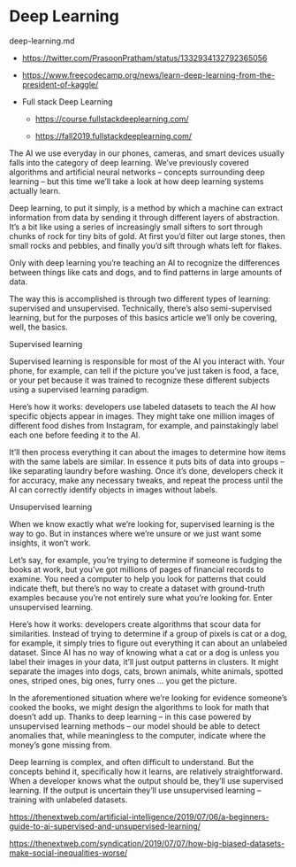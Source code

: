 # Deep Learning

deep-learning.md

*   https://twitter.com/PrasoonPratham/status/1332934132792365056

*   https://www.freecodecamp.org/news/learn-deep-learning-from-the-president-of-kaggle/

*   Full stack Deep Learning

    *   https://course.fullstackdeeplearning.com/

    *   https://fall2019.fullstackdeeplearning.com/






The AI we use everyday in our phones, cameras, and smart devices usually falls into the category 
of deep learning. We’ve previously covered algorithms and artificial neural networks – concepts 
surrounding deep learning – but this time we’ll take a look at how deep learning systems actually 
learn.


Deep learning, to put it simply, is a method by which a machine can extract information from data by 
sending it through different layers of abstraction. It’s a bit like using a series of increasingly 
small sifters to sort through chunks of rock for tiny bits of gold. At first you’d filter out large 
stones, then small rocks and pebbles, and finally you’d sift through whats left for flakes.

Only with deep learning you’re teaching an AI to recognize the differences between things like cats 
and dogs, and to find patterns in large amounts of data.

The way this is accomplished is through two different types of learning: supervised and unsupervised. 
Technically, there’s also semi-supervised learning, but for the purposes of this basics article we’ll 
only be covering, well, the basics.

Supervised learning

Supervised learning is responsible for most of the AI you interact with. Your phone, for example, can 
tell if the picture you’ve just taken is food, a face, or your pet because it was trained to recognize 
these different subjects using a supervised learning paradigm.

Here’s how it works: developers use labeled datasets to teach the AI how specific objects appear in 
images. They might take one million images of different food dishes from Instagram, for example, and 
painstakingly label each one before feeding it to the AI.

It’ll then process everything it can about the images to determine how items with the same labels are 
similar. In essence it puts bits of data into groups – like separating laundry before washing. Once 
it’s done, developers check it for accuracy, make any necessary tweaks, and repeat the process until 
the AI can correctly identify objects in images without labels.


Unsupervised learning

When we know exactly what we’re looking for, supervised learning is the way to go. But in instances 
where we’re unsure or we just want some insights, it won’t work.

Let’s say, for example, you’re trying to determine if someone is fudging the books at work, but you’ve 
got millions of pages of financial records to examine. You need a computer to help you look for patterns 
that could indicate theft, but there’s no way to create a dataset with ground-truth examples because 
you’re not entirely sure what you’re looking for. Enter unsupervised learning.

Here’s how it works: developers create algorithms that scour data for similarities. Instead of trying 
to determine if a group of pixels is cat or a dog, for example, it simply tries to figure out everything 
it can about an unlabeled dataset. Since AI has no way of knowing what a cat or a dog is unless you label 
their images in your data, it’ll just output patterns in clusters. It might separate the images into dogs, 
cats, brown animals, white animals, spotted ones, striped ones, big ones, furry ones … you get the picture.

In the aforementioned situation where we’re looking for evidence someone’s cooked the books, we might 
design the algorithms to look for math that doesn’t add up. Thanks to deep learning – in this case powered 
by unsupervised learning methods – our model should be able to detect anomalies that, while meaningless to
the computer, indicate where the money’s gone missing from.

Deep learning is complex, and often difficult to understand. But the concepts behind it, specifically how 
it learns, are relatively straightforward. When a developer knows what the output should be, they’ll use 
supervised learning. If the output is uncertain they’ll use unsupervised learning – training with unlabeled 
datasets.


https://thenextweb.com/artificial-intelligence/2019/07/06/a-beginners-guide-to-ai-supervised-and-unsupervised-learning/

https://thenextweb.com/syndication/2019/07/07/how-big-biased-datasets-make-social-inequalities-worse/
